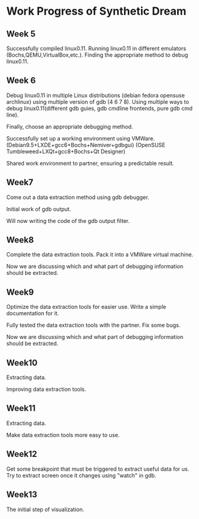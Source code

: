 # Work Progress of Synthetic Dream

## Week 5

Successfully compiled linux0.11.
Running linux0.11 in different emulators (Bochs,QEMU,VirtualBox,etc.).
Finding the appropriate method to debug linux0.11.

## Week 6

Debug linux0.11 in multiple Linux distributions (debian fedora opensuse archlinux) using multiple version of gdb (4 6 7 8).
Using multiple ways to debug linux0.11(different gdb guies, gdb cmdline frontends, pure gdb cmd line).

Finally, choose an appropriate debugging method.

Successfully set up a working environment using VMWare.
(Debian9.5+LXDE+gcc6+Bochs+Nemiver+gdbgui)
(OpenSUSE Tumbleweed+LXQt+gcc8+Bochs+Qt Designer)

Shared work environment to partner, ensuring a predictable result.

## Week7

Come out a data extraction method using gdb debugger.

Initial work of gdb output.

Will now writing the code of the gdb output filter.

## Week8

Complete the data extraction tools. Pack it into a VMWare virtual machine.

Now we are discussing which and what part of debugging information should be extracted.

## Week9

Optimize the data extraction tools for easier use. 
Write a simple documentation for it.

Fully tested the data extraction tools with the partner. Fix some bugs.

Now we are discussing which and what part of debugging information should be extracted.

## Week10

Extracting data.

Improving data extraction tools.

## Week11

Extracting data.

Make data extraction tools more easy to use.

## Week12

Get some breakpoint that must be triggered to extract useful data for us.
Try to extract screen once it changes using "watch" in gdb.

## Week13

The initial step of visualization.
